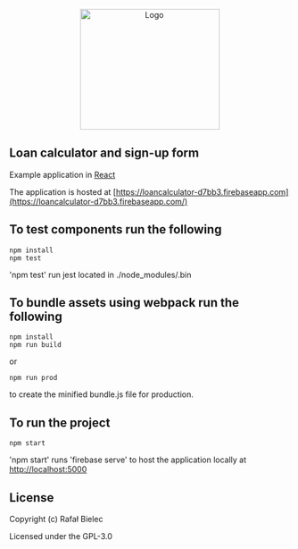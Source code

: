<p align="center">
  <img src="https://rawgit.com/rbdevelopment/react-loan-calculator/master/public/images/logo.svg" alt="Logo" title="" width="250" height="216" />
</p>

## Loan calculator and sign-up form

Example application in [React](https://facebook.github.io/react)

The application is hosted at [https://loancalculator-d7bb3.firebaseapp.com](https://loancalculator-d7bb3.firebaseapp.com/)

## To test components run the following

```
npm install
npm test
```

'npm test' run jest located in ./node_modules/.bin

## To bundle assets using webpack run the following

```
npm install
npm run build
```

or

```
npm run prod
```
to create the minified bundle.js file for production.

## To run the project

```
npm start
```

'npm start' runs 'firebase serve' to host the application locally at [http://localhost:5000](http://localhost:5000)

## License

Copyright (c) Rafał Bielec

Licensed under the GPL-3.0
